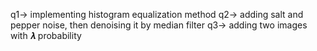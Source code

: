 q1-> implementing histogram equalization method
q2-> adding salt and pepper noise, then denoising it by median filter
q3-> adding two images with 𝝀 probability
